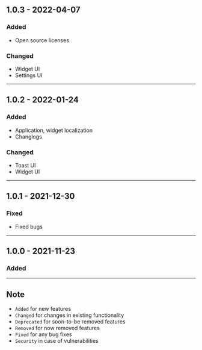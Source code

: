 ## 1.0.3 - 2022-04-07

### Added
- Open source licenses

### Changed
- Widget UI
- Settings UI

---

## 1.0.2 - 2022-01-24

### Added
- Application, widget localization 
- Changlogs

### Changed
- Toast UI
- Widget UI

---

## 1.0.1 - 2021-12-30

### Fixed
- Fixed bugs

---

## 1.0.0 - 2021-11-23

### Added
---

## Note

- `Added` for new features
- `Changed` for changes in existing functionality
- `Deprecated` for soon-to-be removed features
- `Removed` for now removed features
- `Fixed` for any bug fixes
- `Security` in case of vulnerabilities
